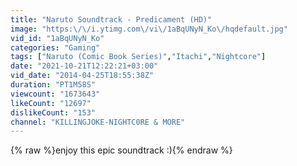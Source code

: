 ```yaml
---
title: "Naruto Soundtrack - Predicament (HD)"
image: "https:\/\/i.ytimg.com\/vi\/1aBqUNyN_Ko\/hqdefault.jpg"
vid_id: "1aBqUNyN_Ko"
categories: "Gaming"
tags: ["Naruto (Comic Book Series)","Itachi","Nightcore"]
date: "2021-10-21T12:22:21+03:00"
vid_date: "2014-04-25T18:55:38Z"
duration: "PT1M58S"
viewcount: "1673643"
likeCount: "12697"
dislikeCount: "153"
channel: "KILLINGJOKE-NIGHTC0RE & MORE"
---
```

{% raw %}enjoy this epic soundtrack :){% endraw %}

